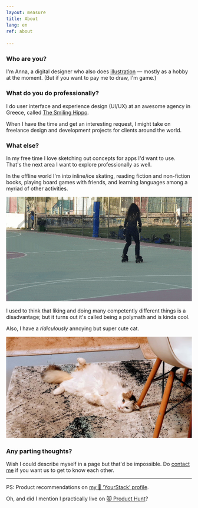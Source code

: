 ```yaml
---
layout: measure
title: About
lang: en
ref: about

---
```

### Who are you?

I'm Anna, a digital designer who also does [illustration](/{{page.lang}}/graphics) — mostly as a hobby at the moment. (But if you want to pay me to draw, I'm game.)

### What do you do professionally?

I do user interface and experience design (UI/UX) at an awesome agency in Greece, called [The Smiling Hippo](https://www.thesmilinghippo.com/).

When I have the time and get an interesting request, I might take on freelance design and development projects for clients around the world.

### What else?

In my free time I love sketching out concepts for apps I'd want to use. That's the next area I want to explore professionally as well.

In the offline world I'm into inline/ice skating, reading fiction and non-fiction books, playing board games with friends, and learning languages among a myriad of other activities.

![Me doing a simple but cool looking trick on inline skates](/assets/skate-circle-2.gif)

I used to think that liking and doing many competently different things is a disadvantage; but it turns out it's called being a polymath and is kinda cool.

Also, I have a _ridiculously_ annoying but super cute cat.

![My fluffy white cat laying on her back looking at the camera](/assets/hioni.jpg "Hionitsa")

### Any parting thoughts?

Wish I could describe myself in a page but that'd be impossible. Do [contact me](/{{page.lang}}/contact) if you want us to get to know each other.

---

PS: Product recommendations on [my 🥞 ‘YourStack’ profile](https://yourstack.com/@that__anna). 

Oh, and did I mention I practically live on [😻 Product Hunt](https://www.producthunt.com/@anna_0x)?